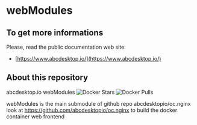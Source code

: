 # webModules

## To get more informations

Please, read the public documentation web site:
* [https://www.abcdesktop.io/](https://www.abcdesktop.io/)

## About this repository 

abcdesktop.io webModules
![Docker Stars](https://img.shields.io/docker/stars/abcdesktopio/oc.nginx.svg) ![Docker Pulls](https://img.shields.io/docker/pulls/abcdesktopio/oc.nginx.svg)

webModules is the main submodule of github repo abcdesktopio/oc.nginx
look at https://github.com/abcdesktopio/oc.nginx to build the docker container web frontend 
